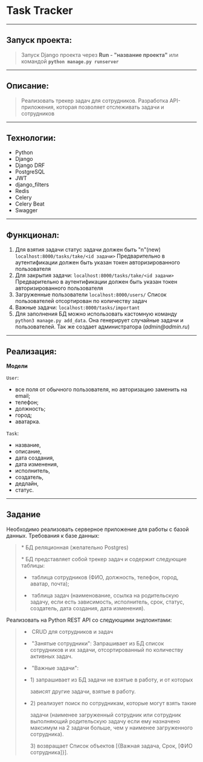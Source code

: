 # Task Tracker

---

## Запуск проекта:

> Запуск Django проекта через **Run - "название проекта"**
> или командой **`python manage.py runserver`** 

---

## Описание:

> Реализовать трекер задач для сотрудников. 
Разработка API-приложения, которая позволяет отслеживать задачи и сотрудников 

---

## Технологии:
- Python
- Django
- Django DRF
- PostgreSQL
- JWT
- django_filters
- Redis
- Celery
- Celery Beat
- Swagger



---

## Функционал:

1) Для взятия задачи статус задачи должен быть "n"(new) 
`localhost:8000/tasks/take/<id задачи>`
Предварительно в аутентификации должен быть указан токен авторизированного пользователя
2) Для закрытия задачи: 
`localhost:8000/tasks/take/<id задачи>`
Предварительно в аутентификации должен быть указан токен авторизированного пользователя
3) Загруженные пользователи
`localhost:8000/users/`
Список пользователей отсортирован по количеству задач
4) Важные задачи:
`localhost:8000/tasks/important`
5) Для заполнения БД можно использовать кастомную команду `python3 manage.py add_data`. Она генерирует случайные задачи и пользователей. Так же создает администратора (_admin@admin.ru_)

---

## Реализация:

**Модели**

`User`:

- все поля от обычного пользователя, но авторизацию заменить на email;
- телефон;
- должность;
- город;
- аватарка.

`Task`:

- название,
- описание,
- дата создания,
- дата изменения,
- исполнитель,
- создатель,
- дедлайн,
- статус.

---


## Задание

Необходимо реализовать серверное приложение для работы с базой данных. Требования к базе данных:

>* БД реляционная (желательно Postgres)
>
>* БД представляет собой трекер задач и содержит следующие таблицы:
>
  >-  таблица сотрудников (ФИО, должность, телефон, город, аватар, почта);
  >
  >-  таблица задач (наименование, ссылка на родительскую задачу, если есть зависимость, исполнитель, срок, статус, создатель,
  >дата создания, дата изменения).

Реализовать на Python REST API со следующими эндпоинтами:

> -  CRUD для сотрудников и задач
>-  "Занятые сотрудники": Запрашивает из БД список сотрудников и их задачи, отсортированный по количеству активных задач.
>    
>-  "Важные задачи":
>  - 1) запрашивает из БД задачи не взятые в работу, и от которых
>    
>      зависят другие задачи, взятые в работу.
>  - 2) реализует поиск по сотрудникам, которые могут взять такие
>    
>      задачи (наименее загруженный сотрудник или сотрудник выполняющий родительскую задачу если ему назначено максимум на 2 задачи больше, чем у наименее загруженного сотрудника).
>    
>      3) возвращает Список объектов [{Важная задача, Срок, [ФИО сотрудника]}].

